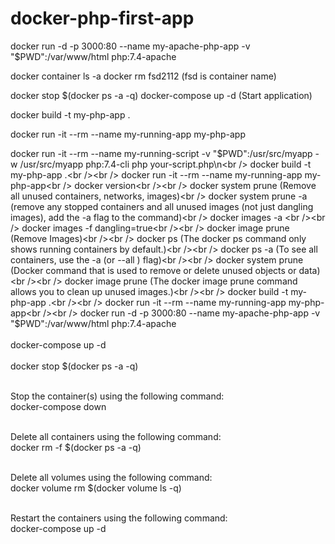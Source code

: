 # docker-php-first-app


docker run -d -p 3000:80 --name my-apache-php-app -v "$PWD":/var/www/html php:7.4-apache

docker container ls -a
docker rm fsd2112 (fsd is container name)


docker stop $(docker ps -a -q)
docker-compose up -d (Start application)

docker build -t my-php-app .


docker run -it --rm --name my-running-app my-php-app


docker run -it --rm --name my-running-script -v "$PWD":/usr/src/myapp -w /usr/src/myapp php:7.4-cli php your-script.php\n<br />
docker build -t my-php-app .<br /><br />
docker run -it --rm --name my-running-app my-php-app<br />
docker version<br /><br />
docker system prune (Remove all unused containers, networks, images)<br />
docker system prune -a (remove any stopped containers and all unused images (not just dangling images), add the -a flag to the command)<br />
docker images -a <br /><br />
docker images -f dangling=true<br /><br />
docker image prune (Remove Images)<br /><br />
docker ps (The docker ps command only shows running containers by default.)<br /><br />
docker ps -a (To see all containers, use the -a (or --all ) flag)<br /><br />
docker system prune (Docker command that is used to remove or delete unused objects or data)<br /><br />
docker image prune (The docker image prune command allows you to clean up unused images.)<br /><br />
docker build -t my-php-app .<br /><br />
docker run -it --rm --name my-running-app my-php-app<br /><br />
docker run -d -p 3000:80 --name my-apache-php-app -v "$PWD":/var/www/html php:7.4-apache<br /><br />
docker-compose up -d<br /><br />
docker stop $(docker ps -a -q)<br /><br />

Stop the container(s) using the following command:<br />
docker-compose down<br /><br />

Delete all containers using the following command:<br />
docker rm -f $(docker ps -a -q)<br /><br />

Delete all volumes using the following command:<br />
docker volume rm $(docker volume ls -q)<br /><br />

Restart the containers using the following command:<br />
docker-compose up -d<br /><br />


